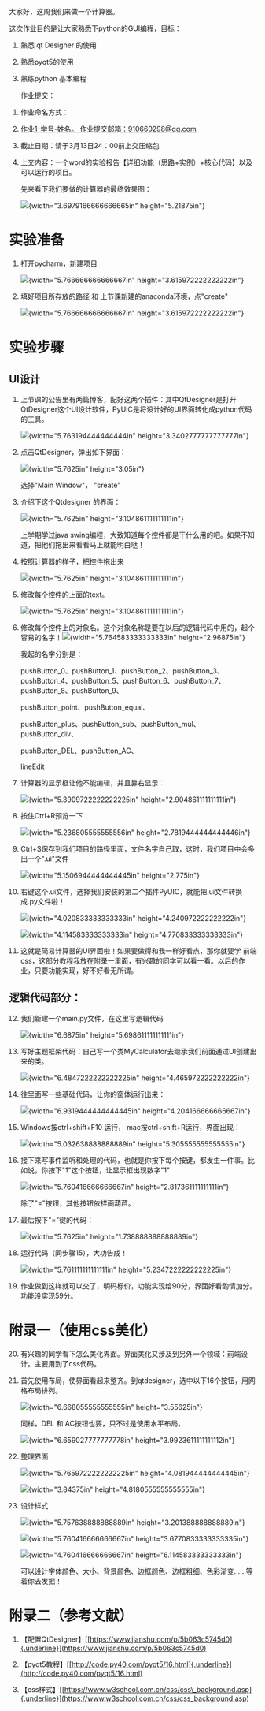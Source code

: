 大家好，这周我们来做一个计算器。

这次作业目的是让大家熟悉下python的GUI编程，目标：

1.  熟悉 qt Designer 的使用

2.  熟悉pyqt5的使用

3.  熟练python 基本编程

    作业提交：

<!-- -->

1.  作业命名方式：

2.  [作业1-学号-姓名。
    作业提交邮箱：910660298\@qq.com](mailto:作业1-学号-姓名。提交到910660298@qq.com)

3.  截止日期：请于3月13日24：00前上交压缩包

4.  上交内容：一个word的实验报告【详细功能（思路+实例）+核心代码】以及可以运行的项目。

    先来看下我们要做的计算器的最终效果图：

    ![](media/image1.png){width="3.6979166666666665in"
    height="5.21875in"}

实验准备
========

1.  打开pycharm，新建项目

    ![](media/image2.png){width="5.766666666666667in"
    height="3.615972222222222in"}

2.  填好项目所存放的路径 和 上节课新建的anaconda环境，点"create"

    ![](media/image3.png){width="5.766666666666667in"
    height="3.615972222222222in"}

实验步骤
========

UI设计
------

1.  上节课的公告里有两篇博客，配好这两个插件：其中QtDesigner是打开QtDesigner这个UI设计软件，PyUIC是将设计好的UI界面转化成python代码的工具。

    ![](media/image4.png){width="5.763194444444444in"
    height="3.3402777777777777in"}

2.  点击QtDesigner，弹出如下界面：

    ![](media/image5.png){width="5.7625in" height="3.05in"}

    选择"Main Window"， "create"

3.  介绍下这个Qtdesigner 的界面：

    ![](media/image6.png){width="5.7625in" height="3.104861111111111in"}

    上学期学过java
    swing编程，大致知道每个控件都是干什么用的吧。如果不知道，把他们拖出来看看马上就能明白哒！

4.  按照计算器的样子，把控件拖出来

    ![](media/image7.png){width="5.7625in" height="3.104861111111111in"}

5.  修改每个控件的上面的text。

    ![](media/image8.png){width="5.7625in" height="3.104861111111111in"}

6.  修改每个控件上的对象名。这个对象名称是要在以后的逻辑代码中用的，起个容易的名字！![](media/image9.png){width="5.764583333333333in"
    height="2.96875in"}

    我起的名字分别是：

    pushButton\_0、pushButton\_1、pushButton\_2、pushButton\_3、pushButton\_4、pushButton\_5、pushButton\_6、pushButton\_7、pushButton\_8、pushButton\_9、

    pushButton\_point、pushButton\_equal、

    pushButton\_plus、pushButton\_sub、pushButton\_mul、pushButton\_div、

    pushButton\_DEL、pushButton\_AC、

    lineEdit

7.  计算器的显示框让他不能编辑，并且靠右显示：

    ![](media/image10.png){width="5.3909722222222225in"
    height="2.904861111111111in"}

8.  按住Ctrl+R预览一下：

    ![](media/image11.png){width="5.236805555555556in"
    height="2.7819444444444446in"}

9.  Ctrl+S保存到我们项目的路径里面，文件名字自己取，这时，我们项目中会多出一个".ui"文件

    ![](media/image12.png){width="5.1506944444444445in"
    height="2.775in"}

10. 右键这个.ui文件，选择我们安装的第二个插件PyUIC，就能把.ui文件转换成.py文件啦！

    ![](media/image13.png){width="4.020833333333333in"
    height="4.240972222222222in"}

    ![](media/image14.png){width="4.114583333333333in"
    height="4.770833333333333in"}

11. 这就是简易计算器的UI界面啦！如果要做得和我一样好看点，那你就要学
    前端css，这部分教程我放在附录一里面，有兴趣的同学可以看一看。以后的作业，只要功能实现，好不好看无所谓。

逻辑代码部分：
--------------

12. 我们新建一个main.py文件，在这里写逻辑代码

    ![](media/image15.png){width="6.6875in"
    height="5.698611111111111in"}

13. 写好主题框架代码：自己写一个类MyCalculator去继承我们前面通过UI创建出来的类。

    ![](media/image16.png){width="6.4847222222222225in"
    height="4.465972222222222in"}

14. 往里面写一些基础代码，让你的窗体运行出来：

    ![](media/image17.png){width="6.9319444444444445in"
    height="4.204166666666667in"}

15. Windows按ctrl+shift+F10 运行， mac按ctrl+shift+R运行，界面出现：

    ![](media/image18.png){width="5.032638888888889in"
    height="5.305555555555555in"}

16. 接下来写事件监听和处理的代码，也就是你按下每个按键，都发生一件事。比如说，你按下"1"这个按钮，让显示框出现数字"1"

    ![](media/image19.png){width="5.760416666666667in"
    height="2.817361111111111in"}

    除了"="按钮，其他按钮依样画葫芦。

17. 最后按下"="键的代码：

    ![](media/image20.png){width="5.7625in"
    height="1.738888888888889in"}

18. 运行代码（同步骤15），大功告成！

    ![](media/image21.png){width="5.761111111111111in"
    height="5.2347222222222225in"}

19. 作业做到这样就可以交了，明码标价，功能实现给90分，界面好看酌情加分。功能没实现59分。

附录一（使用css美化）
=====================

20. 有兴趣的同学看下怎么美化界面。界面美化又涉及到另外一个领域：前端设计。主要用到了css代码。

21. 首先使用布局，使界面看起来整齐。到qtdesigner，选中以下16个按钮，用网格布局排列。

    ![](media/image22.png){width="6.668055555555555in"
    height="3.55625in"}

    同样，DEL 和 AC按钮也要，只不过是使用水平布局。

    ![](media/image23.png){width="6.659027777777778in"
    height="3.9923611111111112in"}

22. 整理界面

    ![](media/image24.png){width="5.7659722222222225in"
    height="4.081944444444445in"}

    ![](media/image25.png){width="3.84375in"
    height="4.8180555555555555in"}

23. 设计样式

    ![](media/image26.png){width="5.757638888888889in"
    height="3.201388888888889in"}

    ![](media/image27.png){width="5.760416666666667in"
    height="3.6770833333333335in"}

    ![](media/image28.png){width="4.760416666666667in"
    height="6.114583333333333in"}

    可以设计字体颜色、大小、背景颜色、边框颜色、边框粗细、色彩渐变......等着你去发掘！

附录二（参考文献）
==================

1.  【配置QtDesigner】[[https://www.jianshu.com/p/5b063c5745d0]{.underline}](https://www.jianshu.com/p/5b063c5745d0)

2.  【pyqt5教程】[[http://code.py40.com/pyqt5/16.html]{.underline}](http://code.py40.com/pyqt5/16.html)

3.  【css样式】[[https://www.w3school.com.cn/css/css\_background.asp]{.underline}](https://www.w3school.com.cn/css/css_background.asp)
